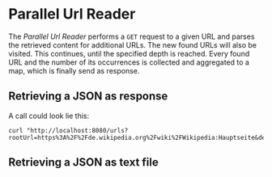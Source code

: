 # Parallel Url Reader

The _Parallel Url Reader_ performs a `GET` request to a given URL and parses the retrieved content for additional URLs. The new found URLs will also be visited. This continues, until the specified depth is reached. Every found URL and the number of its occurrences is collected and aggregated to a map, which is finally send as response.

## Retrieving a JSON as response

A call could look lie this:
```
curl "http://localhost:8080/urls?rootUrl=https%3A%2F%2Fde.wikipedia.org%2Fwiki%2FWikipedia:Hauptseite&depth=1"
```

## Retrieving a JSON as text file

